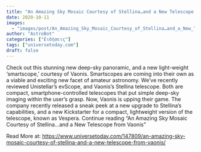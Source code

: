 ```yaml
---
title: "An Amazing Sky Mosaic Courtesy of Stellina…and a New Telescope from Vaonis"
date: 2020-10-11
images:
  - "images/post/An_Amazing_Sky_Mosaic_Courtesy_of_Stellina…and_a_New_Telescope_from_Vaonis.jpg"
author: "AstroBot"
categories: ["Ειδήσεις"]
tags: ["universetoday.com"]
draft: false
---
```


 Check out this stunning new deep-sky panoramic, and a new light-weight ‘smartscope,’ courtesy of Vaonis. Smartscopes are coming into their own as a viable and exciting new facet of amateur astronomy. We’ve recently reviewed Unistellar’s evScope, and Vaonis’s Stellina telescope. Both are compact, smartphone-controlled telescopes that put simple deep-sky imaging within the user’s grasp. Now, Vaonis is upping their game. The company recently released a sneak peek at a new upgrade to Stellina’s capabilities, and a new Kickstarter for a compact, lightweight version of the telescope, known as Vespera. Continue reading “An Amazing Sky Mosaic Courtesy of Stellina…and a New Telescope from Vaonis” 

Read More at: https://www.universetoday.com/147809/an-amazing-sky-mosaic-courtesy-of-stellina-and-a-new-telescope-from-vaonis/
